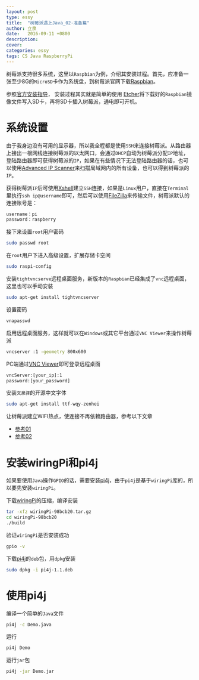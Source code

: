 ```yaml
---
layout: post
type: essy
title:  "树莓派遇上Java_02-准备篇"
author: 立泉
date:   2016-09-11 +0800
description: 
cover: 
categories: essy
tags: CS Java RaspberryPi
---
```


树莓派支持很多系统，这里以`Raspbian`为例，介绍其安装过程。首先，应准备一张至少8G的`MicroSD`卡作为系统盘，到树莓派官网下载[Raspbian](https://www.raspberrypi.org/downloads/raspbian/)。

参照[官方安装指导](https://www.raspberrypi.org/documentation/installation/installing-images/README.md)，
安装过程其实就是简单的使用 [Etcher](https://etcher.io/)将下载好的`Raspbian`镜像文件写入SD卡，再将SD卡插入树莓派，通电即可开机。

# 系统设置

由于我身边没有可用的显示器，所以我全程都是使用`SSH`来连接树莓派。从路由器上接出一根网线连接树莓派的以太网口，会通过`DHCP`自动为树莓派分配`IP`地址，登陆路由器即可获得树莓派的`IP`，如果在有些情况下无法登陆路由器的话，也可以使用[Advanced IP Scanner](https://www.advanced-ip-scanner.com/)来扫描局域网内的所有设备，也可以得到树莓派的`IP`。

获得树莓派`IP`后可使用[Xshell](https://www.netsarang.com/products/xsh_overview.html)建立`SSH`连接，如果是`Linux`用户，直接在`Terminal`里执行`ssh ip@username`即可，然后可以使用[FileZilla](https://filezilla-project.org/)来传输文件，树莓派默认的连接账号是：

```sh
username：pi
password：raspberry
```

接下来设置`root`用户密码

```sh
sudo passwd root
```

在`root`用户下进入高级设置，扩展存储卡空间

```sh
sudo raspi-config
```

安装`tightvncserve`远程桌面服务，新版本的`Raspbian`已经集成了`vnc`远程桌面，这里也可以手动安装

```sh
sudo apt-get install tightvncserver
```

设置密码

```sh
vnapasswd
```

启用远程桌面服务，这样就可以在`Windows`或其它平台通过`VNC Viewer`来操作树莓派

```sh
vncserver :1 -geometry 800x600
```

PC端通过[VNC Viewer](https://www.realvnc.com/en/connect/download/viewer/)即可登录远程桌面

```sh
vncServer:[your_ip]:1
password:[your_password]
```

安装`文泉驿`的开源中文字体

```sh
sudo apt-get install ttf-wqy-zenhei
```

让树莓派建立WIFI热点，使连接不再依赖路由器，参考以下文章 

* [参考01](http://blog.csdn.net/xukai871105/article/details/42497097)  
* [参考02](http://elinux.org/RPI-Wireless-Hotspot)

# 安装wiringPi和pi4j

如果要使用`Java`操作`GPIO`的话，需要安装[pi4j](http://pi4j.com/)，由于`pi4j`是基于`wiringPi`库的，所以要先安装`wiringPi`。 

下载[wiringPi](https://git.drogon.net/?p=wiringPi;a=summary)的压缩，编译安装

```sh
tar -xfz wiringPi-98bcb20.tar.gz 
cd wiringPi-98bcb20
./build
```

验证`wiringPi`是否安装成功

```sh
gpio -v
```

下载[pi4j](http://pi4j.com/download.html)的`deb`包，用`dpkg`安装

```sh
sudo dpkg -i pi4j-1.1.deb
```

# 使用pi4j

编译一个简单的`Java`文件

```sh
pi4j -c Demo.java
```

运行

```sh
pi4j Demo
```

运行`jar`包

```sh
pi4j -jar Demo.jar
```